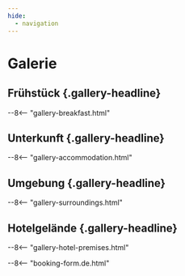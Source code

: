 ```yaml
---
hide:
  - navigation
---
```


# **Galerie**

## Frühstück {.gallery-headline}
--8<-- "gallery-breakfast.html"

## Unterkunft {.gallery-headline}
--8<-- "gallery-accommodation.html"

## Umgebung {.gallery-headline}
--8<-- "gallery-surroundings.html"

## Hotelgelände {.gallery-headline}
--8<-- "gallery-hotel-premises.html"

--8<-- "booking-form.de.html"
